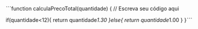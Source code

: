 ˋˋˋfunction calculaPrecoTotal(quantidade) {
  // Escreva seu código aqui
  
  if(quantidade<12){
    return quantidade*1.30
  }else{
    return quantidade*1.00
  }
}ˋˋˋ